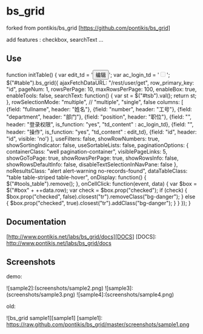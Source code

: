 bs_grid
=======

forked from pontikis/bs_grid [https://github.com/pontikis/bs_grid]

add features : checkbox, searchText ...

Use
---
function initTable() {
	var edit_td = '<button class="btn btn-warning btn-xs" name="edit" type="button" onClick="updateStationuser(event)">编辑</button>';
	var ac_login_td = '<input type="checkbox" class="magic-checkbox" disabled="disabled" id="ac_login"><label for="ac_login"></label>';
	$("#table").bs_grid({
		ajaxFetchDataURL: "/rest/user/get",
        row_primary_key: "id",
		pageNum: 1,
		rowsPerPage: 10,
		maxRowsPerPage: 100,
		enableBox: true,
		enableTools: false,
		searchText: function() {
			var st = $("#tsb").val();
			return st;
		},
		rowSelectionMode: "multiple", // "multiple", "single", false
		columns: [ 
		            {field: "fullname", header: "姓名"},
		            {field: "number", header: "工号"},
		            {field: "department", header: "部门"},
		            {field: "position", header: "职位"},
		            {field: "", header: "登录权限", is_function: "yes", "td_content" : ac_login_td},
		            {field: "", header: "操作", is_function: "yes", "td_content" : edit_td},
		            {field: "id", header: "id", visible: 'no'}
		         ],
		useFilters: false,
		showRowNumbers: true,
		showSortingIndicator: false,
		useSortableLists: false,
		paginationOptions: {
		    containerClass: "well pagination-container",
		    visiblePageLinks: 5,
		    showGoToPage: true,
		    showRowsPerPage: true,
		    showRowsInfo: false,
		    showRowsDefaultInfo: false,
		    disableTextSelectionInNavPane: false
		  },
	    noResultsClass: "alert alert-warning no-records-found",
	    dataTableClass: "table table-striped table-hover",
		onDisplay: function() {
			$("#tools_table").remove();
		},
		onCellClick: function(event, data) {
			var $box = $("#box" + ++data.row);
			var check = $box.prop("checked");
			if (check) {
				$box.prop("checked", false).closest("tr").removeClass("bg-danger");
			} else {
				$box.prop("checked", true).closest("tr").addClass("bg-danger");
			}
		}
	});
}

Documentation
-------------
[http://www.pontikis.net/labs/bs_grid/docs][DOCS]
[DOCS]: http://www.pontikis.net/labs/bs_grid/docs


Screenshots
-----------
demo:

![sample2]:(screenshots/sample2.png)
![sample3]:(screenshots/sample3.png)
![sample4]:(screenshots/sample4.png)


old:

![bs_grid sample1][sample1]
[sample1]: https://raw.github.com/pontikis/bs_grid/master/screenshots/sample1.png